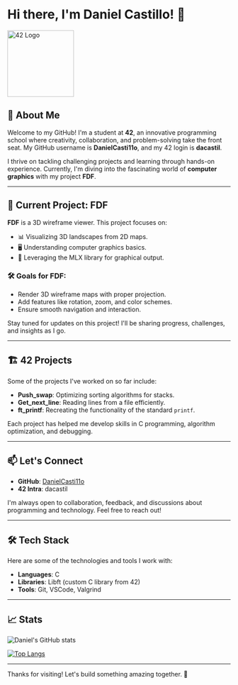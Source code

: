 # Hi there, I'm Daniel Castillo! 👋

<img src="https://upload.wikimedia.org/wikipedia/commons/8/8d/42_Logo.svg" alt="42 Logo" width="150">

## 🚀 About Me

Welcome to my GitHub! I'm a student at **42**, an innovative programming school where creativity, collaboration, and problem-solving take the front seat. My GitHub username is **DanielCasti11o**, and my 42 login is **dacastil**.

I thrive on tackling challenging projects and learning through hands-on experience. Currently, I'm diving into the fascinating world of **computer graphics** with my project **FDF**.

---

## 🌟 Current Project: FDF

**FDF** is a 3D wireframe viewer. This project focuses on:

- 📊 Visualizing 3D landscapes from 2D maps.
- 🖥️ Understanding computer graphics basics.
- 🔧 Leveraging the MLX library for graphical output.

### 🛠️ Goals for FDF:

- Render 3D wireframe maps with proper projection.
- Add features like rotation, zoom, and color schemes.
- Ensure smooth navigation and interaction.

Stay tuned for updates on this project! I'll be sharing progress, challenges, and insights as I go.

---

## 🏗️ 42 Projects

Some of the projects I've worked on so far include:

- **Push_swap**: Optimizing sorting algorithms for stacks.
- **Get_next_line**: Reading lines from a file efficiently.
- **ft_printf**: Recreating the functionality of the standard `printf`.

Each project has helped me develop skills in C programming, algorithm optimization, and debugging.

---

## 📫 Let's Connect

- **GitHub**: [DanielCasti11o](https://github.com/DanielCasti11o)
- **42 Intra**: dacastil

I'm always open to collaboration, feedback, and discussions about programming and technology. Feel free to reach out!

---

## 🛠️ Tech Stack

Here are some of the technologies and tools I work with:

- **Languages**: C
- **Libraries**: Libft (custom C library from 42)
- **Tools**: Git, VSCode, Valgrind

---

## 📈 Stats

![Daniel's GitHub stats](https://github-readme-stats.vercel.app/api?username=DanielCasti11o&show_icons=true&theme=radical)

[![Top Langs](https://github-readme-stats.vercel.app/api/top-langs/?username=DanielCasti11o&layout=compact&theme=radical)](https://github.com/DanielCasti11o)

---

Thanks for visiting! Let's build something amazing together. 🚀

